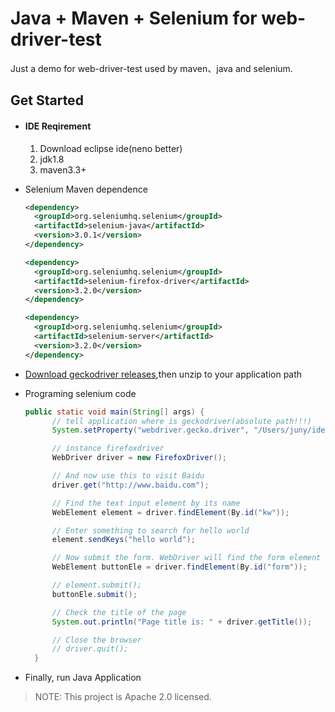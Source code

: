 # Java + Maven + Selenium for web-driver-test

Just a demo for web-driver-test used by maven、java and selenium.

## Get Started

- #### IDE Reqirement

  1. Download eclipse ide(neno better)
  2. jdk1.8
  3. maven3.3+

- Selenium Maven dependence

  ```Xml
  <dependency>
  	<groupId>org.seleniumhq.selenium</groupId>
  	<artifactId>selenium-java</artifactId>
  	<version>3.0.1</version>
  </dependency>

  <dependency>
  	<groupId>org.seleniumhq.selenium</groupId>
  	<artifactId>selenium-firefox-driver</artifactId>
  	<version>3.2.0</version>
  </dependency>

  <dependency>
  	<groupId>org.seleniumhq.selenium</groupId>
  	<artifactId>selenium-server</artifactId>
  	<version>3.2.0</version>
  </dependency>

  ```

- [Download geckodriver releases](https://github.com/mozilla/geckodriver/releases),then unzip to your application path

- Programing selenium code

  ```java
  public static void main(String[] args) {
  		// tell application where is geckodriver(absolute path!!!)
  		System.setProperty("webdriver.gecko.driver", "/Users/juny/ide/geckodriver");

  		// instance firefoxdriver
  		WebDriver driver = new FirefoxDriver();

  		// And now use this to visit Baidu
  		driver.get("http://www.baidu.com");

  		// Find the text input element by its name
  		WebElement element = driver.findElement(By.id("kw"));

  		// Enter something to search for hello world
  		element.sendKeys("hello world");

  		// Now submit the form. WebDriver will find the form element
  		WebElement buttonEle = driver.findElement(By.id("form"));

  		// element.submit();
  		buttonEle.submit();

  		// Check the title of the page
  		System.out.println("Page title is: " + driver.getTitle());

  		// Close the browser
  		// driver.quit();
  	}
  ```

- Finally, run Java Application



> NOTE: This project is Apache 2.0 licensed.